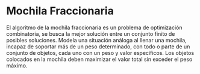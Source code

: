 # Mochila Fraccionaria
El algoritmo de la mochila fraccionaria es un problema de optimización combinatoria, se busca la mejor solución entre un conjunto finito de posibles soluciones. Modela una situación análoga al llenar una mochila, incapaz de soportar más de un peso determinado, con todo o parte de un conjunto de objetos, cada uno con un peso y valor específicos. Los objetos colocados en la mochila deben maximizar el valor total sin exceder el peso máximo.  
